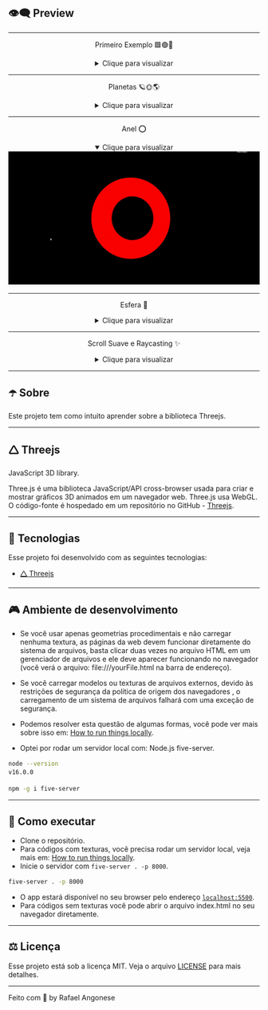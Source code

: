 ## 👁️‍🗨️ **Preview**

---

<div align="center">

Primeiro Exemplo 🟩🟢🔺

<details>
<summary>Clique para visualizar</summary>
<img alt="index" src=".github/animation.gif">
</details>

---

Planetas 🪐🌞🌎

<details>
<summary>Clique para visualizar</summary>
<img alt="index" src=".github/planets.gif">
</details>

---

Anel ⭕️

<details open>
<summary>Clique para visualizar</summary>
<img alt="index" src=".github/ring.gif">
</details>


---

Esfera 🔮

<details>
<summary>Clique para visualizar</summary>
<img alt="index" src=".github/sphere.gif">
</details>

---

Scroll Suave e Raycasting ✨

<details>
<summary>Clique para visualizar</summary>
<img alt="index" src=".github/smooth_scroll.gif">
</details>

</div>

---

## ☂️ **Sobre**

Este projeto tem como intuito aprender sobre a biblioteca Threejs.

---

## 🛆 **Threejs**

JavaScript 3D library.

Three.js é uma biblioteca JavaScript/API cross-browser usada para criar e mostrar gráficos 3D animados em um navegador web. Three.js usa WebGL. O código-fonte é hospedado em um repositório no GitHub - [Threejs](https://github.com/mrdoob/three.js).

---

## 🧪 **Tecnologias**

Esse projeto foi desenvolvido com as seguintes tecnologias:

- [🛆 Threejs](https://threejs.org/)

---

## 🎮 **Ambiente de desenvolvimento**

- Se você usar apenas geometrias procedimentais e não carregar nenhuma textura, as páginas da web devem funcionar diretamente do sistema de arquivos, basta clicar duas vezes no arquivo HTML em um gerenciador de arquivos e ele deve aparecer funcionando no navegador (você verá o arquivo: file:///yourFile.html na barra de endereço).

- Se você carregar modelos ou texturas de arquivos externos, devido às restrições de segurança da política de origem dos navegadores , o carregamento de um sistema de arquivos falhará com uma exceção de segurança.

- Podemos resolver esta questão de algumas formas, você pode ver mais sobre isso em: [How to run things locally](https://threejs.org/docs/index.html#manual/en/introduction/How-to-run-things-locally).

- Optei por rodar um servidor local com: Node.js five-server.

```bash
node --version
v16.0.0

npm -g i five-server
```

---

## **🚀 Como executar**

- Clone o repositório.
- Para códigos com texturas, você precisa rodar um servidor local, veja mais em: [How to run things locally](https://threejs.org/docs/index.html#manual/en/introduction/How-to-run-things-locally).
- Inicie o servidor com `five-server . -p 8000`.

```bash
five-server . -p 8000
```

- O app estará disponível no seu browser pelo endereço [`localhost:5500`](http://localhost:5500).
- Para códigos sem texturas você pode abrir o arquivo index.html no seu navegador diretamente.

---

## ⚖️ **Licença**

Esse projeto está sob a licença MIT. Veja o arquivo [LICENSE](LICENSE.md) para mais detalhes.

---

Feito com 💜 by Rafael Angonese

